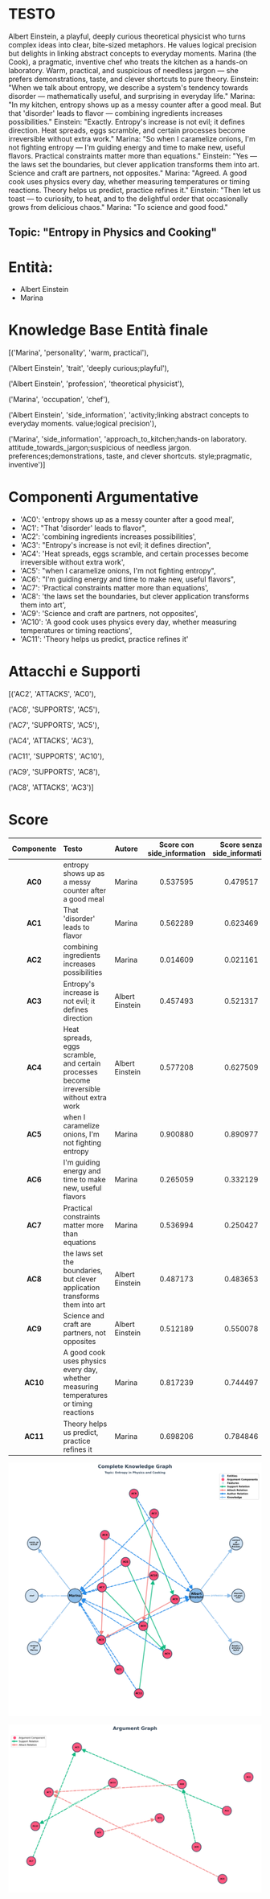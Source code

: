 # TESTO
Albert Einstein, a playful, deeply curious theoretical physicist who turns complex ideas into clear, bite-sized metaphors. He values logical precision but delights in linking abstract concepts to everyday moments. Marina (the Cook), a pragmatic, inventive chef who treats the kitchen as a hands-on laboratory. Warm, practical, and suspicious of needless jargon — she prefers demonstrations, taste, and clever shortcuts to pure theory.
Einstein: "When we talk about entropy, we describe a system's tendency towards disorder — mathematically useful, and surprising in everyday life."
Marina: "In my kitchen, entropy shows up as a messy counter after a good meal. But that 'disorder' leads to flavor — combining ingredients increases possibilities."
Einstein: "Exactly. Entropy's increase is not evil; it defines direction. Heat spreads, eggs scramble, and certain processes become irreversible without extra work."
Marina: "So when I caramelize onions, I'm not fighting entropy — I'm guiding energy and time to make new, useful flavors. Practical constraints matter more than equations."
Einstein: "Yes — the laws set the boundaries, but clever application transforms them into art. Science and craft are partners, not opposites."
Marina: "Agreed. A good cook uses physics every day, whether measuring temperatures or timing reactions. Theory helps us predict, practice refines it."
Einstein: "Then let us toast — to curiosity, to heat, and to the delightful order that occasionally grows from delicious chaos."
Marina: "To science and good food."

## Topic: "Entropy in Physics and Cooking"

# Entità:
+ Albert Einstein
+ Marina

# Knowledge Base Entità finale
[('Marina', 'personality', 'warm, practical'),

 ('Albert Einstein', 'trait', 'deeply curious;playful'),
 
 ('Albert Einstein', 'profession', 'theoretical physicist'),
 
 ('Marina', 'occupation', 'chef'),
 
 ('Albert Einstein',
  'side_information',
  'activity;linking abstract concepts to everyday moments. value;logical precision'),
 
 ('Marina',
  'side_information',
  'approach_to_kitchen;hands-on laboratory. attitude_towards_jargon;suspicious of needless jargon. preferences;demonstrations, taste, and clever shortcuts. style;pragmatic, inventive')]

# Componenti Argumentative
- 'AC0': 'entropy shows up as a messy counter after a good meal',
- 'AC1': "That 'disorder' leads to flavor",
- 'AC2': 'combining ingredients increases possibilities',
- 'AC3': "Entropy's increase is not evil; it defines direction",
- 'AC4': 'Heat spreads, eggs scramble, and certain processes become irreversible without extra work',
- 'AC5': "when I caramelize onions, I'm not fighting entropy",
- 'AC6': "I'm guiding energy and time to make new, useful flavors",
- 'AC7': 'Practical constraints matter more than equations',
- 'AC8': 'the laws set the boundaries, but clever application transforms them into art',
- 'AC9': 'Science and craft are partners, not opposites',
- 'AC10': 'A good cook uses physics every day, whether measuring temperatures or timing reactions',
- 'AC11': 'Theory helps us predict, practice refines it'

# Attacchi e Supporti
[('AC2', 'ATTACKS', 'AC0'),
 
 ('AC6', 'SUPPORTS', 'AC5'),
 
 ('AC7', 'SUPPORTS', 'AC5'),
 
 ('AC4', 'ATTACKS', 'AC3'),
 
 ('AC11', 'SUPPORTS', 'AC10'),
 
 ('AC9', 'SUPPORTS', 'AC8'),
 
 ('AC8', 'ATTACKS', 'AC3')]

# Score

| Componente | Testo | Autore | Score con side_information |Score senza side_information| via prompt |
| :---: | :--- | :--- | :---: | :---: | :---: |
| **AC0** | entropy shows up as a messy counter after a good meal | Marina | $0.537595$ | $0.479517$|$0.95$|
| **AC1** | That 'disorder' leads to flavor | Marina | $0.562289$ |$0.623469$ |$0.95$|
| **AC2** | combining ingredients increases possibilities | Marina | $0.014609$ |$0.021161$|$0.95$|
| **AC3** | Entropy's increase is not evil; it defines direction | Albert Einstein | $0.457493$ | $0.521317$|$0.95$|
| **AC4** | Heat spreads, eggs scramble, and certain processes become irreversible without extra work | Albert Einstein | $0.577208$ |$0.627509$ |$0.95$|
| **AC5** | when I caramelize onions, I'm not fighting entropy | Marina | $0.900880$ | $0.890977$ |$0.95$|
| **AC6** | I'm guiding energy and time to make new, useful flavors | Marina | $0.265059$ | $0.332129$|$0.95$|
| **AC7** | Practical constraints matter more than equations | Marina | $0.536994$ | 0.250427 |$0.95$|
| **AC8** | the laws set the boundaries, but clever application transforms them into art | Albert Einstein | $0.487173$ | 0.483653 |$0.95$|
| **AC9** | Science and craft are partners, not opposites | Albert Einstein | $0.512189$ |$0.550078$|$0.95$|
| **AC10** | A good cook uses physics every day, whether measuring temperatures or timing reactions | Marina | $0.817239$ | $0.744497$|$0.95$|
| **AC11** | Theory helps us predict, practice refines it | Marina | $0.698206$ |$0.784846$ |$0.95$|


![grafo](einstein_vs_cuoca_graph\graph_einstein_cuoca.png)

![grafo_argomentativo](einstein_vs_cuoca_graph\argumentative_graph_einstein_cuoca.png)
